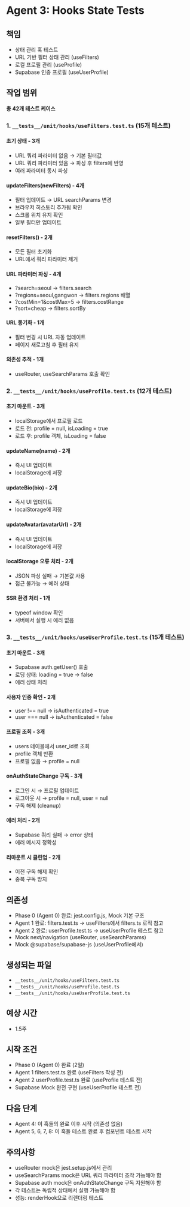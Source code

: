 # Agent 3: Hooks State Tests

## 책임
- 상태 관리 훅 테스트
- URL 기반 필터 상태 관리 (useFilters)
- 로컬 프로필 관리 (useProfile)
- Supabase 인증 프로필 (useUserProfile)

## 작업 범위
**총 42개 테스트 케이스**

### 1. `__tests__/unit/hooks/useFilters.test.ts` (15개 테스트)

#### 초기 상태 - 3개
- URL 쿼리 파라미터 없음 → 기본 필터값
- URL 쿼리 파라미터 있음 → 파싱 후 filters에 반영
- 여러 파라미터 동시 파싱

#### updateFilters(newFilters) - 4개
- 필터 업데이트 → URL searchParams 변경
- 브라우저 히스토리 추가됨 확인
- 스크롤 위치 유지 확인
- 일부 필터만 업데이트

#### resetFilters() - 2개
- 모든 필터 초기화
- URL에서 쿼리 파라미터 제거

#### URL 파라미터 파싱 - 4개
- ?search=seoul → filters.search
- ?regions=seoul,gangwon → filters.regions 배열
- ?costMin=1&costMax=5 → filters.costRange
- ?sort=cheap → filters.sortBy

#### URL 동기화 - 1개
- 필터 변경 시 URL 자동 업데이트
- 페이지 새로고침 후 필터 유지

#### 의존성 추적 - 1개
- useRouter, useSearchParams 호출 확인

### 2. `__tests__/unit/hooks/useProfile.test.ts` (12개 테스트)

#### 초기 마운트 - 3개
- localStorage에서 프로필 로드
- 로드 전: profile = null, isLoading = true
- 로드 후: profile 객체, isLoading = false

#### updateName(name) - 2개
- 즉시 UI 업데이트
- localStorage에 저장

#### updateBio(bio) - 2개
- 즉시 UI 업데이트
- localStorage에 저장

#### updateAvatar(avatarUrl) - 2개
- 즉시 UI 업데이트
- localStorage에 저장

#### localStorage 오류 처리 - 2개
- JSON 파싱 실패 → 기본값 사용
- 접근 불가능 → 에러 상태

#### SSR 환경 처리 - 1개
- typeof window 확인
- 서버에서 실행 시 에러 없음

### 3. `__tests__/unit/hooks/useUserProfile.test.ts` (15개 테스트)

#### 초기 마운트 - 3개
- Supabase auth.getUser() 호출
- 로딩 상태: loading = true → false
- 에러 상태 처리

#### 사용자 인증 확인 - 2개
- user !== null → isAuthenticated = true
- user === null → isAuthenticated = false

#### 프로필 조회 - 3개
- users 테이블에서 user_id로 조회
- profile 객체 반환
- 프로필 없음 → profile = null

#### onAuthStateChange 구독 - 3개
- 로그인 시 → 프로필 업데이트
- 로그아웃 시 → profile = null, user = null
- 구독 해제 (cleanup)

#### 에러 처리 - 2개
- Supabase 쿼리 실패 → error 상태
- 에러 메시지 정확성

#### 리마운트 시 클린업 - 2개
- 이전 구독 해제 확인
- 중복 구독 방지

## 의존성
- Phase 0 (Agent 0) 완료: jest.config.js, Mock 기본 구조
- Agent 1 완료: filters.test.ts → useFilters에서 filters.ts 로직 참고
- Agent 2 완료: userProfile.test.ts → useUserProfile 테스트 참고
- Mock next/navigation (useRouter, useSearchParams)
- Mock @supabase/supabase-js (useUserProfile에서)

## 생성되는 파일
- `__tests__/unit/hooks/useFilters.test.ts`
- `__tests__/unit/hooks/useProfile.test.ts`
- `__tests__/unit/hooks/useUserProfile.test.ts`

## 예상 시간
- 1.5주

## 시작 조건
- Phase 0 (Agent 0) 완료 (2일)
- Agent 1 filters.test.ts 완료 (useFilters 작성 전)
- Agent 2 userProfile.test.ts 완료 (useProfile 테스트 전)
- Supabase Mock 완전 구현 (useUserProfile 테스트 전)

## 다음 단계
- Agent 4: 이 훅들의 완료 이후 시작 (의존성 없음)
- Agent 5, 6, 7, 8: 이 훅들 테스트 완료 후 컴포넌트 테스트 시작

## 주의사항
- useRouter mock은 jest.setup.js에서 관리
- useSearchParams mock은 URL 쿼리 파라미터 조작 가능해야 함
- Supabase auth mock은 onAuthStateChange 구독 지원해야 함
- 각 테스트는 독립적 상태에서 실행 가능해야 함
- 성능: renderHook으로 리렌더링 테스트
